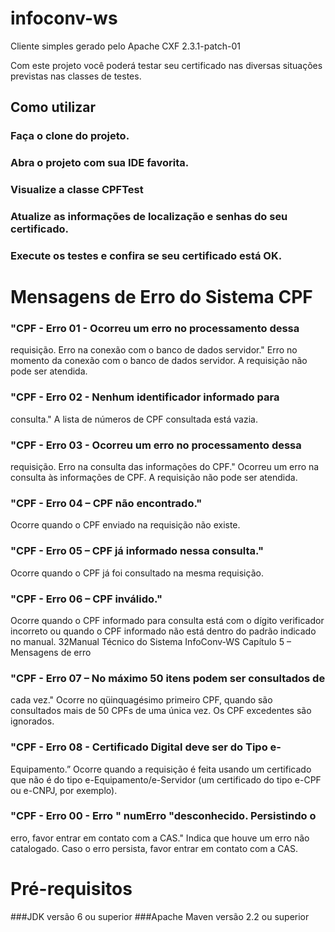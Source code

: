 # infoconv-ws

Cliente simples gerado pelo Apache CXF 2.3.1-patch-01

Com este projeto você poderá testar seu certificado nas diversas situações previstas nas classes de testes. 

## Como utilizar

### Faça o clone do projeto.
### Abra o projeto com sua IDE favorita.
### Visualize a classe CPFTest
### Atualize as informações de localização e senhas do seu certificado.
### Execute os testes e confira se seu certificado está OK.

# Mensagens de Erro do Sistema CPF
### "CPF - Erro 01 - Ocorreu um erro no processamento dessa
requisição. Erro na conexão com o banco de dados servidor."
Erro no momento da conexão com o banco de dados servidor. A
requisição não pode ser atendida.
### "CPF - Erro 02 - Nenhum identificador informado para
consulta."
A lista de números de CPF consultada está vazia.
### "CPF - Erro 03 - Ocorreu um erro no processamento dessa
requisição. Erro na consulta das informações do CPF."
Ocorreu um erro na consulta às informações de CPF. A requisição
não pode ser atendida.
### "CPF - Erro 04 – CPF não encontrado."
Ocorre quando o CPF enviado na requisição não existe.
### "CPF - Erro 05 – CPF já informado nessa consulta."
Ocorre quando o CPF já foi consultado na mesma requisição.
### "CPF - Erro 06 – CPF inválido."
Ocorre quando o CPF informado para consulta está com o dígito
verificador incorreto ou quando o CPF informado não está dentro do
padrão indicado no manual.
32Manual Técnico do Sistema InfoConv-WS
Capítulo 5 – Mensagens de
erro
### "CPF - Erro 07 – No máximo 50 itens podem ser consultados de
cada vez."
Ocorre no qüinquagésimo primeiro CPF, quando são consultados
mais de 50 CPFs de uma única vez. Os CPF excedentes são
ignorados.
### "CPF - Erro 08 - Certificado Digital deve ser do Tipo e-
Equipamento.”
Ocorre quando a requisição é feita usando um certificado que não é
do tipo e-Equipamento/e-Servidor (um certificado do tipo e-CPF ou
e-CNPJ, por exemplo).
### "CPF - Erro 00 - Erro " numErro "desconhecido. Persistindo o
erro, favor entrar em contato com a CAS."
Indica que houve um erro não catalogado. Caso o erro persista, favor
entrar em contato com a CAS.




# Pré-requisitos
###JDK versão 6 ou superior
###Apache Maven versão 2.2 ou superior


